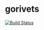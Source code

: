 # gorivets

[![Build Status](https://travis-ci.org/jrivets/go-common.svg?branch=master)](https://travis-ci.org/jrivets/go-common)

